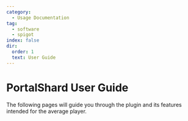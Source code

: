 ```yaml
---
category:
  - Usage Documentation
tag:
  - software
  - spigot
index: false
dir:
  order: 1
  text: User Guide
---
```


# PortalShard User Guide

The following pages will guide you through the plugin and its features intended for the average player.

<Catalog />